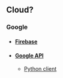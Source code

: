 
## Cloud?
### Google
- #### [Firebase](https://firebase.google.com)
- #### [Google API](https://console.developers.google.com/apis/library)
    - [Python client](https://github.com/googleapis/google-api-python-client)